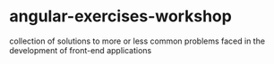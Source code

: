 # angular-exercises-workshop
collection of solutions to more or less common problems faced in the development of front-end applications
